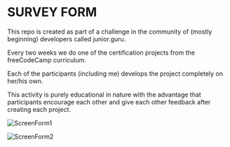 # SURVEY FORM

This repo is created as part of a challenge in the community of (mostly beginning) developers called junior.guru.

Every two weeks we do one of the certification projects from the freeCodeCamp curriculum.

Each of the participants (including me) develops the project completely on her/his own. 

This activity is purely educational in nature with the advantage that participants encourage each other and give each other feedback after creating each project.


![ScreenForm1](https://github.com/VeveCambor/jfc-survey-form/assets/121693001/f4ecf28f-a989-406e-850a-e579bca06670)

![ScreenForm2](https://github.com/VeveCambor/jfc-survey-form/assets/121693001/3b73d705-e46c-433b-aaee-f0bf683b206f)
